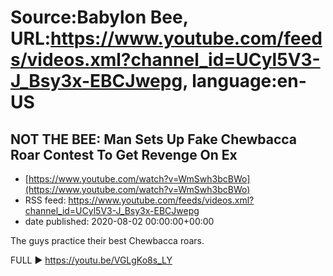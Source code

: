 # Source:Babylon Bee, URL:https://www.youtube.com/feeds/videos.xml?channel_id=UCyl5V3-J_Bsy3x-EBCJwepg, language:en-US

## NOT THE BEE: Man Sets Up Fake Chewbacca Roar Contest To Get Revenge On Ex
 - [https://www.youtube.com/watch?v=WmSwh3bcBWo](https://www.youtube.com/watch?v=WmSwh3bcBWo)
 - RSS feed: https://www.youtube.com/feeds/videos.xml?channel_id=UCyl5V3-J_Bsy3x-EBCJwepg
 - date published: 2020-08-02 00:00:00+00:00

The guys practice their best Chewbacca roars. 

FULL ▶️  https://youtu.be/VGLgKo8s_LY

